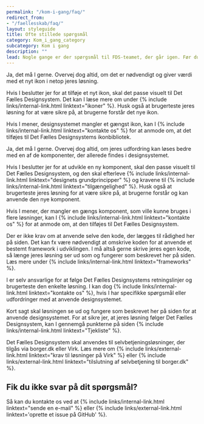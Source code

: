 ```yaml
---
permalink: "/kom-i-gang/faq/"
redirect_from:
- "/faellesskab/faq/"
layout: styleguide
title: Ofte stillede spørgsmål
category: Kom_i_gang_category
subcategory: Kom i gang
description: ""
lead: Nogle gange er der spørgsmål til FDS-teamet, der går igen. Før du tager kontakt til FDS-teamet kan du se her, om dit spørgsmål allerede er besvaret.
---
```

<fds-accordion-group heading-level="h2">
    <fds-accordion heading="Vi har brug for et ikon, som ikke findes i Det Fælles Designsystem. Må vi selv tilføje et?" class="mt-7 w-percent-xl-90">
        <p>Ja, det må I gerne. Overvej dog altid, om det er nødvendigt og giver værdi med et nyt ikon i netop jeres løsning.</p>
        <p>Hvis I beslutter jer for at tilføje et nyt ikon, skal det passe visuelt til Det Fælles Designsystem. Det kan I læse mere om under {% include links/internal-link.html linktext="ikoner" %}. Husk også at brugerteste jeres løsning for at være sikre på, at brugerne forstår det nye ikon.</p>
        <p>Hvis I mener, designsystemet mangler et gængst ikon, kan I {% include links/internal-link.html linktext="kontakte os" %} for at anmode om, at det tilføjes til Det Fælles Designsystems ikonbibliotek.</p>
    </fds-accordion>
    <fds-accordion heading="Vi har brug for en komponent, som ikke findes i Det Fælles Designsystem. Må vi selv lave en?" class="w-percent-xl-90">
        <p>Ja, det må I gerne. Overvej dog altid, om jeres udfordring kan løses bedre med en af de komponenter, der allerede findes i designsystemet.</p>
        <p>Hvis I beslutter jer for at udvikle en ny komponent, skal den passe visuelt til Det Fælles Designsystem, og den skal efterleve {% include links/internal-link.html linktext="designets grundprincipper" %} og kravene til {% include links/internal-link.html linktext="tilgængelighed" %}. Husk også at brugerteste jeres løsning for at være sikre på, at brugerne forstår og kan anvende den nye komponent.</p>
        <p>Hvis I mener, der mangler en gængs komponent, som ville kunne bruges i flere løsninger, kan I {% include links/internal-link.html linktext="kontakte os" %} for at anmode om, at den tilføjes til Det Fælles Designsystem.</p>
    </fds-accordion>
    <fds-accordion heading="Hvad gør vi, hvis vi af tekniske årsager ikke kan bruge FDS-koden direkte i vores løsning?" class="w-percent-xl-90">
        <p>Der er ikke krav om at anvende selve den kode, der lægges til rådighed her på siden. Det kan fx være nødvendigt at omskrive koden for at anvende et bestemt framework i udviklingen. I må altså gerne skrive jeres egen kode, så længe jeres løsning ser ud som og fungerer som beskrevet her på siden. Læs mere under {% include links/internal-link.html linktext="frameworks" %}.</p>
    </fds-accordion>
    <fds-accordion heading="Vi er i tvivl, om vores løsning lever op til Det Fælles Designsystem. Kan I godkende vores design?" class="w-percent-xl-90">
        <p>I er selv ansvarlige for at følge Det Fælles Designsystems retningslinjer og brugerteste den enkelte løsning. I kan dog {% include links/internal-link.html linktext="kontakte os" %}, hvis I har specifikke spørgsmål eller udfordringer med at anvende designsystemet.</p>
        <p>Kort sagt skal løsningen se ud og fungere som beskrevet her på siden for at anvende designsystemet. For at sikre jer, at jeres løsning følger Det Fælles Designsystem, kan I gennemgå punkterne på siden {% include links/internal-link.html linktext="Tjekliste" %}.</p>
    </fds-accordion>
    <fds-accordion heading="Er der krav om at anvende Det Fælles Designsystem til netop vores løsning?" class="w-percent-xl-90">
        <p>Det Fælles Designsystem skal anvendes til selvbetjeningsløsninger, der tilgås via borger.dk eller Virk. Læs mere om {% include links/external-link.html linktext="krav til løsninger på Virk" %} eller {% include links/external-link.html linktext="tilslutning af selvbetjening til borger.dk" %}.</p>
    </fds-accordion>
</fds-accordion-group>

<h2 class="h5 mt-7">Fik du ikke svar på dit spørgsmål?</h2>
Så kan du kontakte os ved at {% include links/internal-link.html linktext="sende en e-mail" %} eller {% include links/external-link.html linktext='oprette et issue på GitHub' %}.